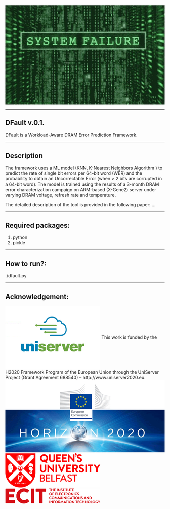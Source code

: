 <img align="center" src="images/system_failure.jpg">

--------------------------------------------------
DFault v.0.1.
--------------------------------------------------
DFault is a Workload-Aware DRAM Error Prediction Framework.

--------------------------------------------------
Description
--------------------------------------------------
The framework uses a ML model (KNN, K-Nearest Neighbors Algorithm
) to predict the rate of single bit errors per 64-bit word (WER) and the probability to obtain an Uncorrectable Error (when > 2 bits are corrupted in a 64-bit word). The model is trained using the results of a 3-month DRAM error characterization campaign on ARM-based (X-Gene2) server under varying DRAM voltage, refresh rate and temperature.

The detailed description of the tool is provided in the following paper:
...

--------------------
Required packages:
--------------------
1. python
2. pickle

--------------------
How to run?:
--------------------
./dfault.py

--------------------
Acknowledgement:
--------------------
<img align="center" src="images/uniserver.jpg" alt="drawing" width="300"/>
This work is funded by the H2020 Framework Program of the
European Union through the UniServer Project (Grant Agreement
688540) – http://www.uniserver2020.eu.
<img src="images/horizon2020-eu-commission-logo-8.png">

<img src="images/qub_logo.jpg" alt="drawing" width="300"/>

<img src="images/ecit_logo.png" alt="drawing" width="300"/>
